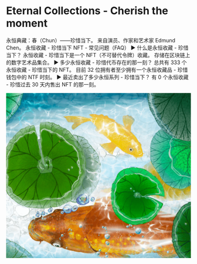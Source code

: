 # Eternal Collections - Cherish the moment

永恒典藏：春（Chun）——珍惜当下。
来自演员、作家和艺术家 Edmund Chen。
永恒收藏 - 珍惜当下 NFT - 常见问题（FAQ）
▶ 什么是永恒收藏 - 珍惜当下？
永恒收藏 - 珍惜当下是一个 NFT（不可替代令牌）收藏。 存储在区块链上的数字艺术品集合。
▶ 多少永恒收藏 - 珍惜代币存在的那一刻？
总共有 333 个永恒收藏 - 珍惜当下的 NFT。 目前 32 位拥有者至少拥有一个永恒收藏品 - 珍惜钱包中的 NTF 时刻。
▶ 最近卖出了多少永恒系列 - 珍惜当下？
有 0 个永恒收藏 - 珍惜过去 30 天内售出 NFT 的那一刻。

![nft](1.png)


